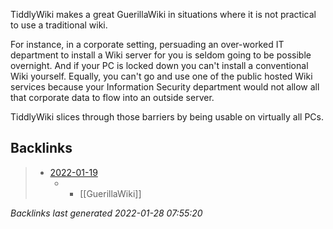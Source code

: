 TiddlyWiki makes a great GuerillaWiki in situations where it is not practical to use a traditional wiki.

For instance, in a corporate setting, persuading an over-worked IT department to install a Wiki server for you is seldom going to be possible overnight. And if your PC is locked down you can't install a conventional Wiki yourself. Equally, you can't go and use one of the public hosted Wiki services because your Information Security department would not allow all that corporate data to flow into an outside server.

TiddlyWiki slices through those barriers by being usable on virtually all PCs.

## Backlinks

> - [2022-01-19](2022-01-19.md)
>   - -	[[GuerillaWiki]]

_Backlinks last generated 2022-01-28 07:55:20_
